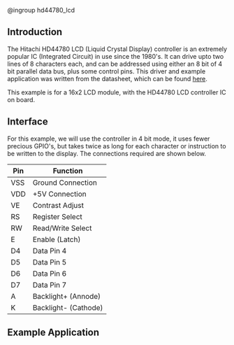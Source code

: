 @ingroup hd44780_lcd

## Introduction

The Hitachi HD44780 LCD (Liquid Crystal Display) controller is an extremely popular IC (Integrated Circuit) in use since the 1980's. It can drive upto two lines of 8 characters each, and can be addressed using either an 8 bit of 4 bit parallel data bus, plus some control pins. This driver and example application was written from the datasheet, which can be found [here][HD44780_Datasheet_URL].

This example is for a 16x2 LCD module, with the HD44780 LCD controller IC on board. 


## Interface

For this example, we will use the controller in 4 bit mode, it uses fewer precious GPIO's, but takes twice as long for each character or instruction to be written to the display. The connections required are shown below. 

| Pin      | Function            |
| -------- | -------------       |
| VSS	   | Ground Connection   |
| VDD      | +5V Connection      |
| VE       | Contrast Adjust     |
| RS       | Register Select     |
| RW       | Read/Write Select   |
| E        | Enable (Latch)      |
| D4       | Data Pin 4          |
| D5       | Data Pin 5          |
| D6       | Data Pin 6          |
| D7       | Data Pin 7          |
| A        | Backlight+ (Annode) |
| K        | Backlight- (Cathode)|



## Example Application



[HD44780_Datasheet_URL]: https://pdf1.alldatasheet.com/datasheet-pdf/view/63673/HITACHI/HD44780.html